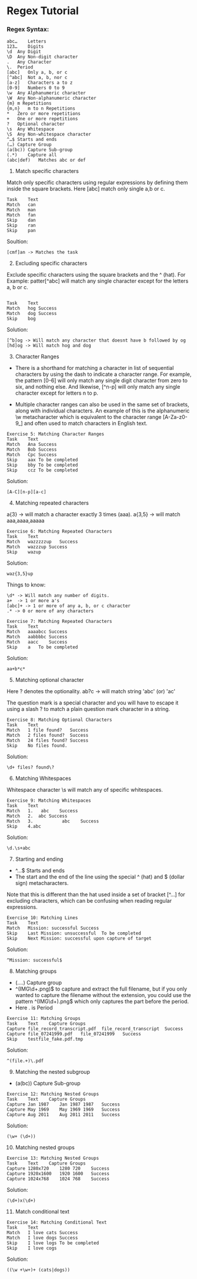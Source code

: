 # Regex Tutorial

### Regex Syntax:
```
abc…	Letters
123…	Digits
\d	Any Digit
\D	Any Non-digit character
.	Any Character
\.	Period
[abc]	Only a, b, or c
[^abc]	Not a, b, nor c
[a-z]	Characters a to z
[0-9]	Numbers 0 to 9
\w	Any Alphanumeric character
\W	Any Non-alphanumeric character
{m}	m Repetitions
{m,n}	m to n Repetitions
*	Zero or more repetitions
+	One or more repetitions
?	Optional character
\s	Any Whitespace
\S	Any Non-whitespace character
^…$	Starts and ends
(…)	Capture Group
(a(bc))	Capture Sub-group
(.*)	Capture all
(abc|def)	Matches abc or def
```

1. Match specific characters

Match only specific characters using regular expressions by defining them inside the square brackets.
Here [abc] match only single a,b or c.

```
Task	Text	 
Match	can	
Match	man	
Match	fan	
Skip	dan	
Skip	ran	
Skip	pan
```
Soultion:
```
[cmf]an -> Matches the task
```

2. Excluding specific characters

Exclude specific characters using the square brackets and the ^ (hat).
For Example: patter[^abc] will match any single character except for the letters a, b or c.

```

Task	Text	 
Match	hog	Success
Match	dog	Success
Skip	bog 

```
Solution:
```
[^b]og -> Will match any character that doesnt have b followed by og
[hd]og -> Will match hog and dog
```

3. Character Ranges

- There is a shorthand for matching a character in list of sequential characters by using the dash to indicate a character range. For example, the pattern [0-6] will only match any single digit character from zero to six, and nothing else. And likewise, [^n-p] will only match any single character except for letters n to p.

- Multiple character ranges can also be used in the same set of brackets, along with individual characters. An example of this is the alphanumeric \w metacharacter which is equivalent to the character range [A-Za-z0-9_] and often used to match characters in English text.

```
Exercise 5: Matching Character Ranges
Task	Text	 
Match	Ana	Success
Match	Bob	Success
Match	Cpc	Success
Skip	aax	To be completed
Skip	bby	To be completed
Skip	ccz	To be completed

```
Solution:

```
[A-C][n-p][a-c]
```

4. Matching repeated characters

a{3} -> will match a character exactly 3 times (aaa).
a{3,5} -> will match aaa,aaaa,aaaaa


```
Exercise 6: Matching Repeated Characters
Task	Text	 
Match	wazzzzzup	Success
Match	wazzzup	Success
Skip	wazup
```
Solution:
```
waz{3,5}up
```

Things to know:

```
\d* -> Will match any number of digits.
a+  -> 1 or more a's
[abc]+ -> 1 or more of any a, b, or c character
.* -> 0 or more of any characters
```

```
Exercise 7: Matching Repeated Characters
Task	Text	 
Match	aaaabcc	Success
Match	aabbbbc	Success
Match	aacc	Success
Skip	a	To be completed
```
Solution:
```
aa+b*c*
```

5. Matching optional character

Here ? denotes the optionality.
ab?c -> will match string 'abc' (or) 'ac'

The question mark is a special character and you will have to escape it using a slash \? to match a plain question mark character in a string.

```
Exercise 8: Matching Optional Characters
Task	Text	 
Match	1 file found?	Success
Match	2 files found?	Success
Match	24 files found?	Success
Skip	No files found.
```

Solution:
```
\d+ files? found\?
```

6. Matching Whitespaces

Whitespace character \s will match any of specific whitespaces.

```
Exercise 9: Matching Whitespaces
Task	Text	 
Match	1.   abc	Success
Match	2.	abc	Success
Match	3.           abc	Success
Skip	4.abc
```

Solution:

```
\d.\s+abc
```

7. Starting and ending

- ^…$	Starts and ends
- The start and the end of the line using the special ^ (hat) and $ (dollar sign) metacharacters. 

Note that this is different than the hat used inside a set of bracket [^...] for excluding characters, which can be confusing when reading regular expressions.

```
Exercise 10: Matching Lines
Task	Text	 
Match	Mission: successful	Success
Skip	Last Mission: unsuccessful	To be completed
Skip	Next Mission: successful upon capture of target
```
Solution:
```
^Mission: successful$
```

8. Matching groups
- (....) Capture group
-  ^(IMG\d+\.png)$ to capture and extract the full filename, but if you only wanted to capture the filename without the extension, you could use the pattern ^(IMG\d+)\.png$ which only captures the part before the period.
- Here \. is Period

```
Exercise 11: Matching Groups
Task	Text	Capture Groups	 
Capture	file_record_transcript.pdf	file_record_transcript	Success
Capture	file_07241999.pdf	file_07241999	Success
Skip	testfile_fake.pdf.tmp
```
Solution:
```
^(file.+)\.pdf
```

9. Matching the nested subgroup
- (a(bc))	Capture Sub-group

```
Exercise 12: Matching Nested Groups
Task	Text	Capture Groups	 
Capture	Jan 1987	Jan 1987 1987	Success
Capture	May 1969	May 1969 1969	Success
Capture	Aug 2011	Aug 2011 2011	Success
```
Solution:
```
(\w+ (\d+))
```

10. Matching nested groups
```
Exercise 13: Matching Nested Groups
Task	Text	Capture Groups	 
Capture	1280x720	1280 720	Success
Capture	1920x1600	1920 1600	Success
Capture	1024x768	1024 768	Success

```
Solution:
```
(\d+)x(\d+)
```

11. Match conditional text

```
Exercise 14: Matching Conditional Text
Task	Text	 
Match	I love cats	Success
Match	I love dogs	Success
Skip	I love logs	To be completed
Skip	I love cogs	
```

Solution:
```
((\w +\w+)+ (cats|dogs))
```
